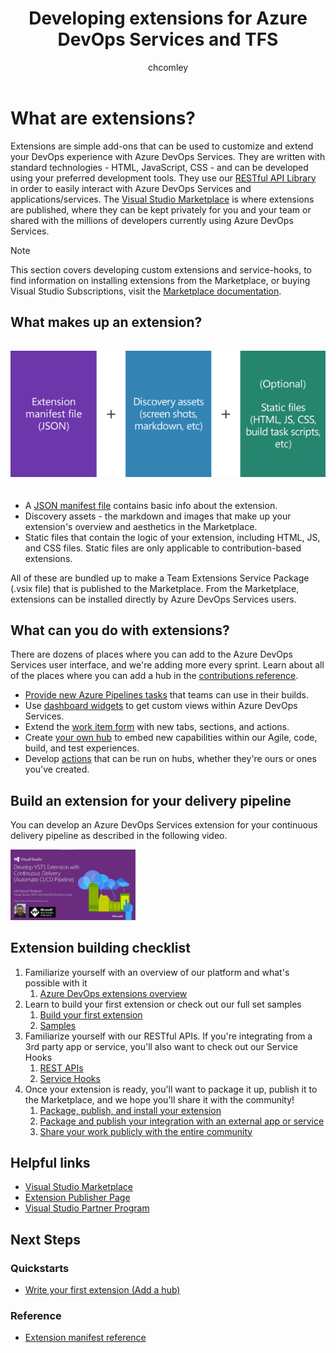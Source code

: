 ﻿---
ms.prod: devops
ms.technology: devops-ecosystem
title: Developing extensions for Azure DevOps Services and TFS
description: Overview of creating extensions for Azure DevOps Services
ms.assetid: bd7bd829-e80e-4234-849f-d4b273605a22
ms.topic: conceptual
ms.manager: mijacobs
monikerRange: '>= tfs-2017'
ms.author: chcomley
author: chcomley
ms.date: 10/24/2019
---

# What are extensions?

Extensions are simple add-ons that can be used to customize and extend your DevOps experience with Azure DevOps Services. 
They are written with standard technologies - HTML, JavaScript, CSS - and can be developed using your preferred development tools. 
They use our [RESTful API Library](/rest/api/vsts/) in order to easily interact with Azure DevOps Services and applications/services.
The [Visual Studio Marketplace](https://marketplace.visualstudio.com/azuredevops) is where extensions are published, 
where they can be kept privately for you and your team or shared with the millions of developers currently using Azure DevOps Services. 


> [!NOTE]
> This section covers developing custom extensions and service-hooks, to find information on installing extensions from the Marketplace, or buying Visual Studio Subscriptions, visit the [Marketplace documentation](../marketplace/overview.md).


## What makes up an extension?

<div align="center" style="padding-top:15px">
<img alt="Components of an extension" src="./media/extension-components.png" style="padding-bottom:20px">
</div>

- A [JSON manifest file](./develop/manifest.md) contains basic info about the extension.
- Discovery assets - the markdown and images that make up your extension's overview and aesthetics in the Marketplace. 
- Static files that contain the logic of your extension, including HTML, JS, and CSS files. Static files are only applicable to contribution-based extensions.

All of these are bundled up to make a Team Extensions Service Package (.vsix file) that is published to the Marketplace. From the Marketplace,
extensions can be installed directly by Azure DevOps Services users.

## What can you do with extensions?

There are dozens of places where you can add to the Azure DevOps Services user interface, and we're adding more every sprint. Learn about all of the places where you can add a hub in the [contributions reference](./reference/targets/overview.md).

- [Provide new Azure Pipelines tasks](./develop/add-build-task.md) that teams can use in their builds.
- Use [dashboard widgets](./develop/add-dashboard-widget.md) to get custom views within Azure DevOps Services. 
- Extend the [work item form](./develop/add-workitem-extension.md) with new tabs, sections, and actions.
- Create [your own hub](./develop/add-hub.md) to embed new capabilities within our Agile, code, build, and test experiences. 
- Develop [actions](./develop/add-action.md) that can be run on hubs, whether they're ours or ones you've created. 

## Build an extension for your delivery pipeline
You can develop an Azure DevOps Services extension for your continuous delivery pipeline as described in the following video.

<a href="https://www.youtube.com/watch?v=uzQFvYY0xiM&list=PLe14MLC-Nwy6saThL6NSv2rTtFNpkvfp3" target="_blank"><img src="media/develop-extension-video.png" alt="Develop Extensions" width="200" /></a>


## Extension building checklist

1. Familiarize yourself with an overview of our platform and what's possible with it
    1. [Azure DevOps extensions overview](https://azure.microsoft.com/services/devops/extend/)
2. Learn to build your first extension or check out our full set samples
    1. [Build your first extension](./get-started/node.md)
    2. [Samples](./develop/samples-overview.md)
3. Familiarize yourself with our RESTful APIs. If you're integrating from a 3rd party app or service, you'll also want to check out our Service Hooks
    1. [REST APIs](../integrate/index.md)
    2. [Service Hooks](../service-hooks/overview.md)
4. Once your extension is ready, you'll want to package it up, publish it to the Marketplace, and we hope you'll share it with the community!
    1. [Package, publish, and install your extension](./publish/overview.md)
    2. [Package and publish your integration with an external app or service](./publish/integration.md)
    3. [Share your work publicly with the entire community](./publish/publicize.md)

## Helpful links

* [Visual Studio Marketplace](https://marketplace.visualstudio.com/azuredevops)
* [Extension Publisher Page](https://marketplace.visualstudio.com/manage)
* [Visual Studio Partner Program](https://vspartner.com/)

## Next Steps

### Quickstarts

* [Write your first extension (Add a hub)](./get-started/node.md)

### Reference

* [Extension manifest reference](./develop/manifest.md)

